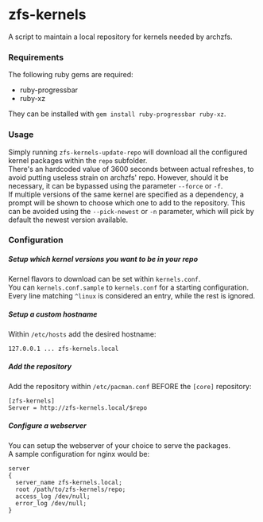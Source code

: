 # zfs-kernels
A script to maintain a local repository for kernels needed by archzfs.  



### Requirements
The following ruby gems are required:  

* ruby-progressbar  
* ruby-xz  

They can be installed with `gem install ruby-progressbar ruby-xz`.  



### Usage
Simply running `zfs-kernels-update-repo` will download all the configured
kernel packages within the `repo` subfolder.  
There's an hardcoded value of 3600 seconds between actual refreshes, to
avoid putting useless strain on archzfs' repo. However, should it be necessary,
it can be bypassed using the parameter `--force` or `-f`.  
If multiple versions of the same kernel are specified as a dependency, a prompt
will be shown to choose which one to add to the repository. This can be avoided
using the `--pick-newest` or `-n` parameter, which will pick by default the
newest version available.  



### Configuration

##### Setup which kernel versions you want to be in your repo
Kernel flavors to download can be set within `kernels.conf`.  
You can `kernels.conf.sample` to `kernels.conf` for a starting configuration.  
Every line matching `^linux` is considered an entry, while the rest is
ignored.  

##### Setup a custom hostname
Within `/etc/hosts` add the desired hostname:  
```
127.0.0.1 ... zfs-kernels.local
```

##### Add the repository
Add the repository within `/etc/pacman.conf` BEFORE the `[core]` repository:  
```
[zfs-kernels]
Server = http://zfs-kernels.local/$repo
```

##### Configure a webserver
You can setup the webserver of your choice to serve the packages.  
A sample configuration for nginx would be:  
```
server
{
  server_name zfs-kernels.local;
  root /path/to/zfs-kernels/repo;
  access_log /dev/null;
  error_log /dev/null;
}
```

